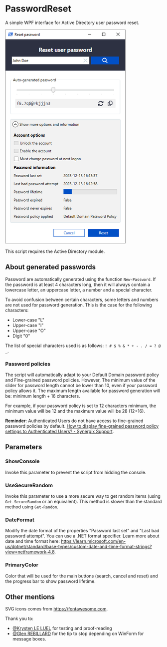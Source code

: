 ﻿# PasswordReset

A simple WPF interface for Active Directory user password reset.

![A preview of the UI](image.png)

This script requires the Active Directory module.

## About generated passwords

Password are automatically generated using the function `New-Password`. If the password is at least 4 characters long, then it will always contain a lowercase letter, an uppercase letter, a number and a special character.

To avoid confusion between certain characters, some letters and numbers are not used for password generation. This is the case for the following characters:

- Lower-case "L"
- Upper-case "I"
- Upper-case "O"
- Digit "0"

The list of special characters used is as follows: `! # $ % & * + - . / = ? @ _`.

### Password policies

The script will automatically adapt to your Default Domain password policy and Fine-grained password policies. However, The minimum value of the slider for password length cannot be lower than 10, even if your password policy allows it. The maximum length available for password generation will be: minimum length + 16 characters.

For example, if your password policy is set to 12 characters minimum, the minimum value will be 12 and the maximum value will be 28 (12+16).

**Reminder**: Authenticated Users do not have access to fine-grained password policies by default. [How to display fine-grained password policy settings to Authenticated Users? - Synergix Support](https://synergixdesk.zendesk.com/hc/en-us/articles/202927708-How-to-display-fine-grained-password-policy-settings-to-Authenticated-Users-).

## Parameters

### ShowConsole

Invoke this parameter to prevent the script from hidding the console.

### UseSecureRandom

Invoke this parameter to use a more secure way to get random items (using `Get-SecureRandom` or an equivalent). This method is slower than the standard method using `Get-Random`.

### DateFormat

Modify the date format of the properties "Password last set" and "Last bad password attempt". You can use a .NET format specifier. Learn more about date and time format here: <https://learn.microsoft.com/en-us/dotnet/standard/base-types/custom-date-and-time-format-strings?view=netframework-4.8>.

### PrimaryColor

Color that will be used for the main buttons (search, cancel and reset) and the progress bar to show password lifetime.

## Other mentions

SVG icons comes from <https://fontawesome.com>.

Thank you to:

- [@Krysten LE LUEL](https://www.linkedin.com/in/krysten-le-luel-2348a9220/) for testing and proof-reading
- [@Glen REBILLARD](https://www.linkedin.com/in/glen-rebillard-ab89a854/) for the tip to stop depending on WinForm for message boxes.
